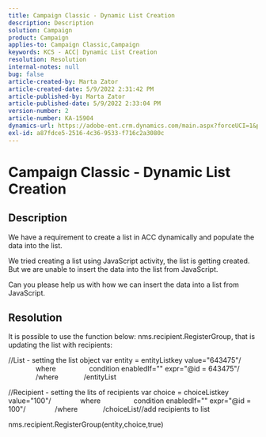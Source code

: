 ```yaml
---
title: Campaign Classic - Dynamic List Creation
description: Description
solution: Campaign
product: Campaign
applies-to: Campaign Classic,Campaign
keywords: KCS - ACC| Dynamic List Creation
resolution: Resolution
internal-notes: null
bug: false
article-created-by: Marta Zator
article-created-date: 5/9/2022 2:31:42 PM
article-published-by: Marta Zator
article-published-date: 5/9/2022 2:33:04 PM
version-number: 2
article-number: KA-15904
dynamics-url: https://adobe-ent.crm.dynamics.com/main.aspx?forceUCI=1&pagetype=entityrecord&etn=knowledgearticle&id=58da1bb8-a4cf-ec11-a7b5-0022480a8e40
exl-id: a87fdce5-2516-4c36-9533-f716c2a3080c
---
```

# Campaign Classic - Dynamic List Creation

## Description


We have a requirement to create a list in ACC dynamically and populate the data into the list.

 We tried creating a list using JavaScript activity, the list is getting created. But we are unable to insert the data into the list from JavaScript.

 Can you please help us with how we can insert the data into a list from JavaScript.


## Resolution


It is possible to use the function below: nms.recipient.RegisterGroup, that is updating the list with recipients:



//List - setting the list object
 var entity = entityListkey value="643475"/
               where
                 condition enabledIf="" expr="@id = 643475"/
               /where
             /entityList



//Recipient - setting the lits of recipients
 var choice = choiceListkey value="100"/
               where
                 condition enabledIf="" expr="@id = 100"/
               /where
             /choiceList//add recipients to list

nms.recipient.RegisterGroup(entity,choice,true)

